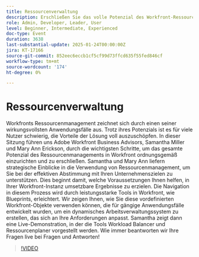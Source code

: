 ```yaml
---
title: Ressourcenverwaltung
description: Erschließen Sie das volle Potenzial des Workfront-Ressourcenmanagements mit kompetenter Beratung und strategischen Erkenntnissen
role: Admin, Developer, Leader, User
level: Beginner, Intermediate, Experienced
doc-type: Event
duration: 3638
last-substantial-update: 2025-01-24T00:00:00Z
jira: KT-17166
source-git-commit: 852eec6eccb1cf5cf99d73ffcd635f55fed846cf
workflow-type: tm+mt
source-wordcount: '174'
ht-degree: 0%

---
```



# Ressourcenverwaltung

Workfronts Ressourcenmanagement zeichnet sich durch einen seiner wirkungsvollsten Anwendungsfälle aus. Trotz ihres Potenzials ist es für viele Nutzer schwierig, die Vorteile der Lösung voll auszuschöpfen. In dieser Sitzung führen uns Adobe Workfront Business Advisors, Samantha Miller und Mary Ann Erickson, durch die wichtigsten Schritte, um das gesamte Potenzial des Ressourcenmanagements in Workfront ordnungsgemäß einzurichten und zu erschließen. Samantha und Mary Ann liefern strategische Einblicke in die Verwendung von Ressourcenmanagement, um Sie bei der effektiven Abstimmung mit Ihren Unternehmenszielen zu unterstützen. Dies beginnt damit, welche Voraussetzungen Ihnen helfen, in Ihrer Workfront-Instanz umsetzbare Ergebnisse zu erzielen. Die Navigation in diesem Prozess wird durch leistungsstarke Tools in Workfront, wie Blueprints, erleichtert. Wir zeigen Ihnen, wie Sie diese vordefinierten Workfront-Objekte verwenden können, die für gängige Anwendungsfälle entwickelt wurden, um ein dynamisches Arbeitsverwaltungssystem zu erstellen, das sich an Ihre Anforderungen anpasst. Samantha zeigt dann eine Live-Demonstration, in der die Tools Workload Balancer und Ressourcenplaner vorgestellt werden. Wie immer beantworten wir Ihre Fragen live bei Fragen und Antworten!

>[!VIDEO](https://video.tv.adobe.com/v/3443022/?learn=on&enablevpops)
